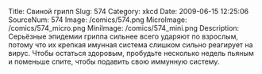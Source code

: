 Title: Свиной грипп 
Slug: 574 
Category: xkcd 
Date: 2009-06-15 12:25:06 
SourceNum: 574 
Image: /comics/574.png 
MicroImage: /comics/574_micro.png 
MiniImage: /comics/574_mini.png 
Description: Серьёзные эпидемии гриппа сильнее всего ударяют по взрослым, потому что их крепкая имунная система слишком сильно реагирует на вирус. Чтобы остаться здоровым, пробудьте несколько недель пьяным и поменьше спите, чтобы подавить свою иммунную систему. 

